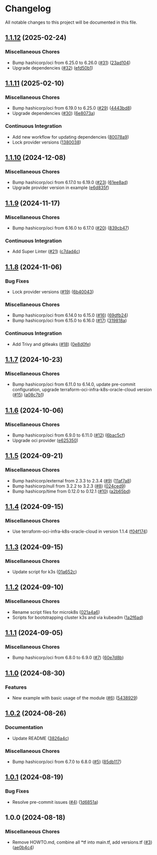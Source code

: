 # Changelog

All notable changes to this project will be documented in this file.

## [1.1.12](https://github.com/sebastianczech/terraform-oci-conf-k8s-oracle-cloud/compare/v1.1.11...v1.1.12) (2025-02-24)

### Miscellaneous Chores

* Bump hashicorp/oci from 6.25.0 to 6.26.0 ([#31](https://github.com/sebastianczech/terraform-oci-conf-k8s-oracle-cloud/issues/31)) ([23ad104](https://github.com/sebastianczech/terraform-oci-conf-k8s-oracle-cloud/commit/23ad1042ea5574751cefbcbcf32c5a5d64276e2b))
* Upgrade dependencies ([#32](https://github.com/sebastianczech/terraform-oci-conf-k8s-oracle-cloud/issues/32)) ([efd50b1](https://github.com/sebastianczech/terraform-oci-conf-k8s-oracle-cloud/commit/efd50b1ea3476e8a05f2be7eda2a86b4aa4c7744))

## [1.1.11](https://github.com/sebastianczech/terraform-oci-conf-k8s-oracle-cloud/compare/v1.1.10...v1.1.11) (2025-02-10)

### Miscellaneous Chores

* Bump hashicorp/oci from 6.19.0 to 6.25.0 ([#29](https://github.com/sebastianczech/terraform-oci-conf-k8s-oracle-cloud/issues/29)) ([4443bd8](https://github.com/sebastianczech/terraform-oci-conf-k8s-oracle-cloud/commit/4443bd8d41834c052c61f388b579a825f3350c80))
* Upgrade dependencies ([#30](https://github.com/sebastianczech/terraform-oci-conf-k8s-oracle-cloud/issues/30)) ([6e8073a](https://github.com/sebastianczech/terraform-oci-conf-k8s-oracle-cloud/commit/6e8073af618d3069d538944312a7868513abbc2e))

### Continuous Integration

* Add new workflow for updating dependencies ([80078a9](https://github.com/sebastianczech/terraform-oci-conf-k8s-oracle-cloud/commit/80078a94bdd585e29f82adc9806050cea3765b0c))
* Lock provider versions ([1380038](https://github.com/sebastianczech/terraform-oci-conf-k8s-oracle-cloud/commit/13800385f8a595442d8e9391fec7533843d85e4d))

## [1.1.10](https://github.com/sebastianczech/terraform-oci-conf-k8s-oracle-cloud/compare/v1.1.9...v1.1.10) (2024-12-08)

### Miscellaneous Chores

* Bump hashicorp/oci from 6.17.0 to 6.19.0 ([#23](https://github.com/sebastianczech/terraform-oci-conf-k8s-oracle-cloud/issues/23)) ([61ee8ad](https://github.com/sebastianczech/terraform-oci-conf-k8s-oracle-cloud/commit/61ee8ad725e3f8e9f7c48ad8ea37a28a0abc36f5))
* Upgrade provider version in example ([e6d835f](https://github.com/sebastianczech/terraform-oci-conf-k8s-oracle-cloud/commit/e6d835f69e97d417ce6a33f37fb52045f0511920))

## [1.1.9](https://github.com/sebastianczech/terraform-oci-conf-k8s-oracle-cloud/compare/v1.1.8...v1.1.9) (2024-11-17)

### Miscellaneous Chores

* Bump hashicorp/oci from 6.16.0 to 6.17.0 ([#20](https://github.com/sebastianczech/terraform-oci-conf-k8s-oracle-cloud/issues/20)) ([839cb47](https://github.com/sebastianczech/terraform-oci-conf-k8s-oracle-cloud/commit/839cb472a5ddc5e14b2bbb560ee0d100fc79dcbd))

### Continuous Integration

* Add Super Linter ([#21](https://github.com/sebastianczech/terraform-oci-conf-k8s-oracle-cloud/issues/21)) ([c7dad4c](https://github.com/sebastianczech/terraform-oci-conf-k8s-oracle-cloud/commit/c7dad4ca2e5766c70cdbe65bf23e4c32f859d6eb))

## [1.1.8](https://github.com/sebastianczech/terraform-oci-conf-k8s-oracle-cloud/compare/v1.1.7...v1.1.8) (2024-11-06)

### Bug Fixes

* Lock provider versions ([#19](https://github.com/sebastianczech/terraform-oci-conf-k8s-oracle-cloud/issues/19)) ([6b40043](https://github.com/sebastianczech/terraform-oci-conf-k8s-oracle-cloud/commit/6b40043a5b9062232b54fbb8f4b3f354a68cbdc2))

### Miscellaneous Chores

* Bump hashicorp/oci from 6.14.0 to 6.15.0 ([#16](https://github.com/sebastianczech/terraform-oci-conf-k8s-oracle-cloud/issues/16)) ([69dfb24](https://github.com/sebastianczech/terraform-oci-conf-k8s-oracle-cloud/commit/69dfb24bb18dee2d6eeaaeba8014ab21dde6aeff))
* Bump hashicorp/oci from 6.15.0 to 6.16.0 ([#17](https://github.com/sebastianczech/terraform-oci-conf-k8s-oracle-cloud/issues/17)) ([319818a](https://github.com/sebastianczech/terraform-oci-conf-k8s-oracle-cloud/commit/319818a267acc4177fce48475cbee38d527becd5))

### Continuous Integration

* Add Trivy and gitleaks ([#18](https://github.com/sebastianczech/terraform-oci-conf-k8s-oracle-cloud/issues/18)) ([0e8d0fe](https://github.com/sebastianczech/terraform-oci-conf-k8s-oracle-cloud/commit/0e8d0fe0567c84901d70ac5f4f95c91806287789))

## [1.1.7](https://github.com/sebastianczech/terraform-oci-conf-k8s-oracle-cloud/compare/v1.1.6...v1.1.7) (2024-10-23)

### Miscellaneous Chores

* Bump hashicorp/oci from 6.11.0 to 6.14.0, update pre-commit configuration, upgrade terraform-oci-infra-k8s-oracle-cloud version ([#15](https://github.com/sebastianczech/terraform-oci-conf-k8s-oracle-cloud/issues/15)) ([a08c7b1](https://github.com/sebastianczech/terraform-oci-conf-k8s-oracle-cloud/commit/a08c7b1d271c7a30a0306f16ab017a42e942e674))

## [1.1.6](https://github.com/sebastianczech/terraform-oci-conf-k8s-oracle-cloud/compare/v1.1.5...v1.1.6) (2024-10-06)

### Miscellaneous Chores

* Bump hashicorp/oci from 6.9.0 to 6.11.0 ([#12](https://github.com/sebastianczech/terraform-oci-conf-k8s-oracle-cloud/issues/12)) ([6bac5cf](https://github.com/sebastianczech/terraform-oci-conf-k8s-oracle-cloud/commit/6bac5cf2fc480c3ddbfdc7399fa96d4d93711e91))
* Upgrade oci provider ([e625350](https://github.com/sebastianczech/terraform-oci-conf-k8s-oracle-cloud/commit/e625350494f58cd69dd5feb0d1e436ca95b1a202))

## [1.1.5](https://github.com/sebastianczech/terraform-oci-conf-k8s-oracle-cloud/compare/v1.1.4...v1.1.5) (2024-09-21)

### Miscellaneous Chores

* Bump hashicorp/external from 2.3.3 to 2.3.4 ([#9](https://github.com/sebastianczech/terraform-oci-conf-k8s-oracle-cloud/issues/9)) ([11af7a8](https://github.com/sebastianczech/terraform-oci-conf-k8s-oracle-cloud/commit/11af7a8bd9b0474c182b90d7cc79161f5a64a679))
* Bump hashicorp/null from 3.2.2 to 3.2.3 ([#8](https://github.com/sebastianczech/terraform-oci-conf-k8s-oracle-cloud/issues/8)) ([024ced9](https://github.com/sebastianczech/terraform-oci-conf-k8s-oracle-cloud/commit/024ced9755e2e215655a1cf41e7c96306faf8cd4))
* Bump hashicorp/time from 0.12.0 to 0.12.1 ([#10](https://github.com/sebastianczech/terraform-oci-conf-k8s-oracle-cloud/issues/10)) ([a2b65bd](https://github.com/sebastianczech/terraform-oci-conf-k8s-oracle-cloud/commit/a2b65bdd26283a556527a7b079fc26f751e63b4a))

## [1.1.4](https://github.com/sebastianczech/terraform-oci-conf-k8s-oracle-cloud/compare/v1.1.3...v1.1.4) (2024-09-15)

### Miscellaneous Chores

* Use terraform-oci-infra-k8s-oracle-cloud in version 1.1.4 ([f04f174](https://github.com/sebastianczech/terraform-oci-conf-k8s-oracle-cloud/commit/f04f1741906e0eac8e65cf0849d73bf1c2db5c76))

## [1.1.3](https://github.com/sebastianczech/terraform-oci-conf-k8s-oracle-cloud/compare/v1.1.2...v1.1.3) (2024-09-15)

### Miscellaneous Chores

* Update script for k3s ([01a652c](https://github.com/sebastianczech/terraform-oci-conf-k8s-oracle-cloud/commit/01a652c1a66b2bf85f78463c5e8012b410aac4c1))

## [1.1.2](https://github.com/sebastianczech/terraform-oci-conf-k8s-oracle-cloud/compare/v1.1.1...v1.1.2) (2024-09-10)

### Miscellaneous Chores

* Rename script files for microk8s ([021a4a6](https://github.com/sebastianczech/terraform-oci-conf-k8s-oracle-cloud/commit/021a4a62d5e112d6e3d55a243bcf2f12495cc68d))
* Scripts for bootstrapping cluster k3s and via kubeadm ([1a2f6ad](https://github.com/sebastianczech/terraform-oci-conf-k8s-oracle-cloud/commit/1a2f6ad0af6590c9d55e27501973fcfb545b1173))

## [1.1.1](https://github.com/sebastianczech/terraform-oci-conf-k8s-oracle-cloud/compare/v1.1.0...v1.1.1) (2024-09-05)

### Miscellaneous Chores

* Bump hashicorp/oci from 6.8.0 to 6.9.0 ([#7](https://github.com/sebastianczech/terraform-oci-conf-k8s-oracle-cloud/issues/7)) ([60e7d8b](https://github.com/sebastianczech/terraform-oci-conf-k8s-oracle-cloud/commit/60e7d8b2be0a322cea0cd5a82d2c22ca3adf78de))

## [1.1.0](https://github.com/sebastianczech/terraform-oci-conf-k8s-oracle-cloud/compare/v1.0.2...v1.1.0) (2024-08-30)

### Features

* New example with basic usage of the module ([#6](https://github.com/sebastianczech/terraform-oci-conf-k8s-oracle-cloud/issues/6)) ([5438929](https://github.com/sebastianczech/terraform-oci-conf-k8s-oracle-cloud/commit/54389293c1becc2f266f35ff1bb1129c633703e2))

## [1.0.2](https://github.com/sebastianczech/terraform-oci-conf-k8s-oracle-cloud/compare/v1.0.1...v1.0.2) (2024-08-26)

### Documentation

* Update README ([3826a4c](https://github.com/sebastianczech/terraform-oci-conf-k8s-oracle-cloud/commit/3826a4c1f6d7c6e70e19fa17edf89db5d0669d3e))

### Miscellaneous Chores

* Bump hashicorp/oci from 6.7.0 to 6.8.0 ([#5](https://github.com/sebastianczech/terraform-oci-conf-k8s-oracle-cloud/issues/5)) ([85db117](https://github.com/sebastianczech/terraform-oci-conf-k8s-oracle-cloud/commit/85db117fe332af31f15fa7e6f2e19f7adc4d4c02))

## [1.0.1](https://github.com/sebastianczech/terraform-oci-conf-k8s-oracle-cloud/compare/v1.0.0...v1.0.1) (2024-08-19)

### Bug Fixes

* Resolve pre-commit issues ([#4](https://github.com/sebastianczech/terraform-oci-conf-k8s-oracle-cloud/issues/4)) ([1d6851a](https://github.com/sebastianczech/terraform-oci-conf-k8s-oracle-cloud/commit/1d6851aa6d46ad4651f9c3940662578145ab8ba3))

## 1.0.0 (2024-08-18)

### Miscellaneous Chores

* Remove HOWTO.md, combine all *tf into main.tf, add versions.tf ([#3](https://github.com/sebastianczech/terraform-oci-conf-k8s-oracle-cloud/issues/3)) ([ae0b4c4](https://github.com/sebastianczech/terraform-oci-conf-k8s-oracle-cloud/commit/ae0b4c44d578d8e6978e55ffd66ebec894cc79b9))
